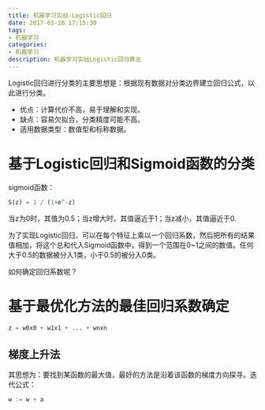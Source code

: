 ```yaml
---
title: 机器学习实战-Logistic回归
date: 2017-05-26 17:15:30
tags:
- 机器学习
categories:
- 机器学习
description: 机器学习实战Logistic回归算法
---
```


Logistic回归进行分类的主要思想是：根据现有数据对分类边界建立回归公式，以此进行分类。

* 优点：计算代价不高，易于理解和实现。
* 缺点：容易欠拟合，分类精度可能不高。
* 适用数据类型：数值型和标称数据。

# 基于Logistic回归和Sigmoid函数的分类
sigmoid函数：

```python
S(z) = 1 / (1+e^-z)
```

当z为0时，其值为0.5；当z增大时，其值逼近于1；当z减小，其值逼近于0.

为了实现Logistic回归，可以在每个特征上乘以一个回归系数，然后把所有的结果值相加，将这个总和代入Sigmoid函数中，得到一个范围在0~1之间的数值。任何大于0.5的数据被分入1类，小于0.5的被分入0类。

如何确定回归系数呢？


# 基于最优化方法的最佳回归系数确定

```python
z = w0x0 + w1x1 + ... + wnxn
```

## 梯度上升法
其思想为：要找到某函数的最大值，最好的方法是沿着该函数的梯度方向探寻。迭代公式：

```python
w := w + a
```